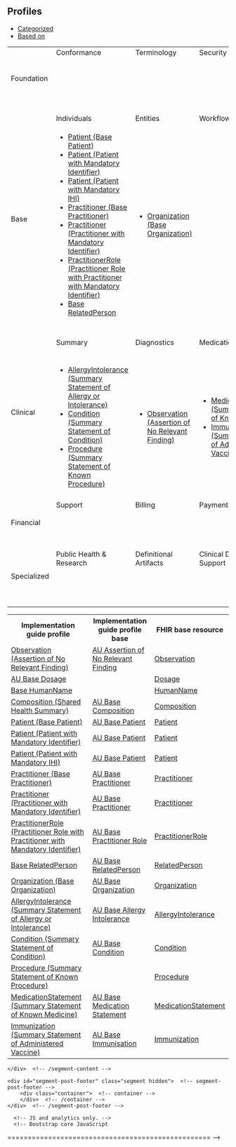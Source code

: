 <html>
	<div id="segment-content" class="segment">  <!-- segment-content -->
	<div class="container">  <!-- container -->
            <div class="row">
            	<div class="inner-wrapper">

<div class="col-12">

<h2>Profiles</h2>

<div style="border-right-style: none;" id="tabs">
   <div style="border-right-style: none;" id="tabs">
            <ul>
                <li><a href="#tabs-1">Categorized</a></li>
                <li><a href="#tabs-2">Based on</a></li>
            </ul>
            <div id="tabs-1">
                <table width="100%">
                    <tr class="frm-group">
                        <td rowspan="2" class="frm-group rotate"><div>Foundation</div></td>
                        <td class="frm-category">Conformance</td>
                        <td class="frm-category">Terminology</td>
                        <td class="frm-category">Security</td>
                        <td class="frm-category">Documents</td>
                        <td class="frm-category">Other</td>
                    </tr> 
                    <tr class="frm-contents" height="80">
                        <td class="frm-null"/>
                        <td class="frm-null"/>
                        <td class="frm-null"/>
                        <td class="frm-set">
                                <ul>
                                    <li><a href="StructureDefinition-composition-shs-1.html">Composition (Shared Health Summary)</a></li>
                                </ul>
                            </td>
                        <td class="frm-null"/>
                    </tr>
                    <tr class="frm-break"><td colspan="6"/></tr>
                    <tr class="frm-group">
                        <td rowspan="2" class="frm-group rotate"><div>Base</div></td>
                        <td class="frm-category">Individuals</td>
                        <td class="frm-category">Entities</td>
                        <td class="frm-category">Workflow</td>
                        <td class="frm-category">Management</td>
                        <td class="frm-null"/>
                    </tr> 
                    <tr class="frm-contents">
                        <td class="frm-set">
                            <ul class="frm-set">
                                <li><a href="StructureDefinition-patient-dh-base-1.html">Patient (Base Patient)</a></li>
                                <li><a href="StructureDefinition-patient-ident-1.html">Patient (Patient with Mandatory Identifier)</a></li>
                                <li><a href="StructureDefinition-patient-ihi-1.html">Patient (Patient with Mandatory IHI)</a></li>
                                <li><a href="StructureDefinition-practitioner-dh-base-1.html">Practitioner (Base Practitioner)</a></li>  
                                <li><a href="StructureDefinition-practitioner-ident-1.html">Practitioner (Practitioner with Mandatory Identifier)</a></li>
                                <li><a href="StructureDefinition-practitionerrole-withpractitionerident-1.html">PractitionerRole (Practitioner Role with Practitioner with Mandatory Identifier)</a></li>
                                <li><a href="StructureDefinition-relatedperson-dh-base-1.html">Base RelatedPerson</a></li>
                            </ul>
                       </td>
                       <td class="frm-set">
                            <ul class="frm-set">
                                <li><a href="StructureDefinition-organization-dh-base-1.html">Organization (Base Organization)</a></li>
                            </ul>
                        </td>
                        <td class="frm-null"/>
                        <td class="frm-null"/>
                        <td class="frm-null"/>
                    </tr> 
                    <tr class="frm-break"><td colspan="6"/></tr>
                    <tr class="frm-group">
                        <td rowspan="2" class="frm-group rotate"><div>Clinical</div></td>
                        <td class="frm-category">Summary</td>
                        <td class="frm-category">Diagnostics</td>
                        <td class="frm-category">Medications</td>
                        <td class="frm-category">Care Provision</td>
                        <td class="frm-category">Request &amp; Response</td>
                    </tr> 
                    <tr class="frm-contents">
                        <td class="frm-set">
                          <ul class="frm-set">
                            <li><a href="StructureDefinition-allergyintolerance-summary-1.html">AllergyIntolerance (Summary Statement of Allergy or Intolerance)</a></li>
                            <li><a href="StructureDefinition-condition-summary-1.html">Condition (Summary Statement of Condition)</a></li>
                            <li><a href="StructureDefinition-procedure-summary-1.html">Procedure (Summary Statement of Known Procedure)</a></li>
                         </ul>
                       </td>
                      <td class="frm-set">
                         <ul class="frm-set">
                            <li><a href="StructureDefinition-observation-norelevantfinding-1.html">Observation (Assertion of No Relevant Finding)</a></li>
                          </ul>
                       </td>
                      <td class="frm-set">
                        <ul class="frm-set">
                            <li><a href="StructureDefinition-medicationstatement-summary-1.html">MedicationStatement (Summary Statement of Known Medicine)</a></li>
                            <li><a href="StructureDefinition-immunization-summary-administration-1.html">Immunization (Summary Statement of Administered Vaccine)</a></li>
                        </ul>
                        </td>
                        <td class="frm-null"/>
                        <td class="frm-null"/>
                    </tr> 
                    <tr class="frm-break"><td colspan="6"/></tr>
                    <tr class="frm-group">
                        <td rowspan="2" class="frm-group rotate"><div>Financial</div></td>
                        <td class="frm-category">Support</td>
                        <td class="frm-category">Billing</td>
                        <td class="frm-category">Payment</td>
                        <td class="frm-category">General</td>
                        <td class="frm-null"/>
                    </tr> 
                    <tr class="frm-contents" height="80">
                        <td class="frm-null"/>
                        <td class="frm-null"/>
                        <td class="frm-null"/>
                        <td class="frm-null"/>
                        <td class="frm-null"/>
                    </tr> 
                    <tr class="frm-break"><td colspan="6"/></tr>
                    <tr class="frm-group">
                        <td rowspan="2" class="frm-group rotate"><div>Specialized</div></td>
                        <td class="frm-category">Public Health &amp; Research</td>
                        <td class="frm-category">Definitional Artifacts</td>
                        <td class="frm-category">Clinical Decision Support</td>
                        <td class="frm-category">Quality Reporting</td>
                        <td class="frm-category">Testing</td>
                    </tr> 
                    <tr class="frm-contents" height="80">
                        <td class="frm-null"/>
                        <td class="frm-null"/>
                        <td class="frm-null"/>
                        <td class="frm-null"/>
                        <td class="frm-null"/>
                    </tr> 
                    <tr class="frm-break"><td colspan="6"/></tr>
                </table>
</div>

 </div>
  <div id="tabs-2">

<table width="100%">
    <tr>
      <th>Implementation guide profile</th>
      <th>Implementation guide profile base</th>
      <th>FHIR base resource</th>
    </tr>
       <tr>
         <td><a href="StructureDefinition-observation-norelevantfinding-1.html">Observation (Assertion of No Relevant Finding)</a></td>
         <td><a href="https://build.fhir.org/ig/hl7au/au-fhir-base/StructureDefinition-au-norelevantfinding.html">AU Assertion of No Relevant Finding</a></td>
        <td><a href="http://hl7.org/fhir/STU3/observation.html">Observation</a></td>
    </tr>
    <tr>
        <td><a href="http://build.fhir.org/ig/hl7au/au-fhir-base/StructureDefinition-au-dosage.html">AU Base Dosage</a></td>
        <td/>
        <td><a href="http://hl7.org/fhir/STU3/datatypes.html#Dosage">Dosage</a></td>
  </tr>
    <tr>
        <td><a href="StructureDefinition-humanname-dh-base-1.html">Base HumanName</a></td>
        <td/>
        <td><a href="http://hl7.org/fhir/STU3/datatypes.html#HumanName">HumanName</a></td>
  </tr>
    <tr>
      <td><a href="StructureDefinition-composition-shs-1.html">Composition (Shared Health Summary)</a></td>
      <td><a href="https://build.fhir.org/ig/hl7au/au-fhir-base/StructureDefinition-au-composition.html">AU Base Composition</a></td>
     <td><a href="http://hl7.org/fhir/STU3/composition.html">Composition</a></td>
    </tr>
    <tr>
      <td><a href="StructureDefinition-patient-dh-base-1.html">Patient (Base Patient)</a></td>
      <td><a href="https://build.fhir.org/ig/hl7au/au-fhir-base/StructureDefinition-au-patient.html">AU Base Patient</a></td>
      <td><a href="http://hl7.org/fhir/STU3/patient.html">Patient</a></td>
    </tr>
     <tr>
      <td><a href="StructureDefinition-patient-ident-1.html">Patient (Patient with Mandatory Identifier)</a></td>
      <td><a href="https://build.fhir.org/ig/hl7au/au-fhir-base/StructureDefinition-au-patient.html">AU Base Patient</a></td>
      <td><a href="http://hl7.org/fhir/STU3/patient.html">Patient</a></td>
    </tr>
    <tr>
      <td><a href="StructureDefinition-patient-ihi-1.html">Patient (Patient with Mandatory IHI)</a></td>
      <td><a href="https://build.fhir.org/ig/hl7au/au-fhir-base/StructureDefinition-au-patient.html">AU Base Patient</a></td>
      <td><a href="http://hl7.org/fhir/STU3/patient.html">Patient</a></td>
    </tr>
        <tr>
      <td><a href="StructureDefinition-practitioner-dh-base-1.html">Practitioner (Base Practitioner)</a></td>
      <td><a href="https://build.fhir.org/ig/hl7au/au-fhir-base//StructureDefinition-au-practitioner.html">AU Base Practitioner</a></td>
      <td><a href="http://hl7.org/fhir/STU3/practitioner.html">Practitioner </a></td>
    </tr>
    <tr>
      <td><a href="StructureDefinition-practitioner-ident-1.html">Practitioner (Practitioner with Mandatory Identifier)</a></td>
      <td><a href="https://build.fhir.org/ig/hl7au/au-fhir-base//StructureDefinition-au-practitioner.html">AU Base Practitioner</a></td>
      <td><a href="http://hl7.org/fhir/STU3/practitioner.html">Practitioner </a></td>
    </tr>
        <tr>
            <td><a href="StructureDefinition-practitionerrole-withpractitionerident-1.html">PractitionerRole (Practitioner Role with Practitioner with Mandatory Identifier)</a></td>
            <td><a href="https://build.fhir.org/ig/hl7au/au-fhir-base//StructureDefinition-au-practitionerrole.html">AU Base Practitioner Role</a></td>
             <td><a href="http://hl7.org/fhir/STU3/practitionerrole.html">PractitionerRole </a></td>
    </tr>
    <tr>
      <td><a href="StructureDefinition-relatedperson-dh-base-1.html">Base RelatedPerson</a></td>
       <td><a href="https://build.fhir.org/ig/hl7au/au-fhir-base/StructureDefinition-au-relatedperson.html">AU Base RelatedPerson</a></td>
       <td><a href="http://hl7.org/fhir/STU3/relatedperson.html">RelatedPerson </a></td>
    </tr> 
   <tr>
         <td><a href="StructureDefinition-organization-dh-base-1.html">Organization (Base Organization)</a></td>
        <td><a href="https://build.fhir.org/ig/hl7au/au-fhir-base/StructureDefinition-au-organisation.html">AU Base Organization</a></td>
        <td><a href="http://hl7.org/fhir/STU3/organization.html">Organization</a></td>
    </tr> 
   <tr>
     <td><a href="StructureDefinition-allergyintolerance-summary-1.html">AllergyIntolerance (Summary Statement of Allergy or Intolerance)</a></td>
     <td><a href="http://build.fhir.org/ig/hl7au/au-fhir-base/StructureDefinition-au-allergyintolerance.html">AU Base Allergy Intolerance</a></td>
     <td><a href="http://hl7.org/fhir/STU3/allergyintolerance.html">AllergyIntolerance </a></td>
    </tr>    
    <tr>
      <td><a href="StructureDefinition-condition-summary-1.html">Condition (Summary Statement of Condition)</a></td>
        <td><a href="http://build.fhir.org/ig/hl7au/au-fhir-base/StructureDefinition-au-condition.html">AU Base Condition</a></td>
        <td><a href="http://hl7.org/fhir/STU3/condition.html">Condition</a></td>
    </tr>   
     <tr>
      <td><a href="StructureDefinition-procedure-summary-1.html">Procedure (Summary Statement of Known Procedure)</a></td>
      <td/>
      <td><a href="http://hl7.org/fhir/STU3/procedure.html">Procedure</a></td>
    </tr>     
     <tr>
      <td><a href="StructureDefinition-medicationstatement-summary-1.html">MedicationStatement (Summary Statement of Known Medicine)</a></td>
        <td><a href="https://build.fhir.org/ig/hl7au/au-fhir-base//StructureDefinition-au-medicationstatement.html">AU Base Medication Statement</a></td>
        <td><a href="http://hl7.org/fhir/STU3/medicationstatement.html">MedicationStatement</a></td>
    </tr>  
         <tr>
      <td><a href="StructureDefinition-immunization-summary-administration-1.html">Immunization (Summary Statement of Administered Vaccine)</a></td>
      <td><a href="https://build.fhir.org/ig/hl7au/au-fhir-base/StructureDefinition-au-immunisation.html">AU Base Immunisation</a></td>
       <td><a href="http://hl7.org/fhir/STU3/immunization.html">Immunization</a></td>
    </tr>  
</table>
  </div>
				</div>  <!-- /inner-wrapper -->
            </div>  <!-- /row -->
        </div>  <!-- /container -->
        
    </div>  <!-- /segment-content -->

	<div id="segment-post-footer" class="segment hidden">  <!-- segment-post-footer -->
		<div class="container">  <!-- container -->
		</div>  <!-- /container -->
	</div>  <!-- /segment-post-footer -->
    
      <!-- JS and analytics only. -->
      <!-- Bootstrap core JavaScript
================================================== -->
  <!-- Placed at the end of the document so the pages load faster -->
<script src="./assets/js/jquery.js"> </script>     <!-- note keep space here, otherwise it will be transformed to empty tag -> fails -->
<script src="./dist/js/bootstrap.min.js"> </script>
<script src="./assets/js/respond.min.js"> </script>

<script src="./assets/js/fhir.js"> </script>

  <!-- Analytics Below
================================================== -->


<script src="external/jquery/jquery.js"> </script>
<script src="jquery-ui.min.js"> </script>
<script>
try {
  var currentTabIndex = sessionStorage.getItem('fhir-resourcelist-tab-index');
}
catch(exception){
}

if (!currentTabIndex)
  currentTabIndex = '0';

$( '#tabs' ).tabs({
         active: currentTabIndex,
         activate: function( event, ui ) {
             var active = $('.selector').tabs('option', 'active');
             currentTabIndex = ui.newTab.index();
             document.activeElement.blur();
             try {
               sessionStorage.setItem('fhir-resourcelist-tab-index', currentTabIndex);
             }
             catch(exception){
             }
         }
     });
</script>
</div>
</div>
</html>
